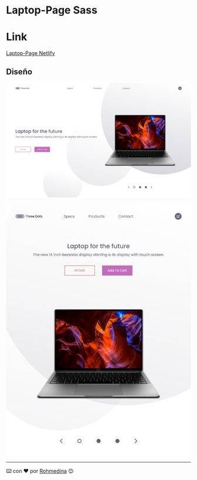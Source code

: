 # Laptop-Page Sass

# Link

[Laptop-Page Netlify](https://app.netlify.com/sites/laptop-page/overview)

## Diseño

![](img/desktop-version.png)

![](img/mobile-version.png)

---

⌨️ con ❤️ por [Rohmedina](https://github.com/rohmedina) 😊
